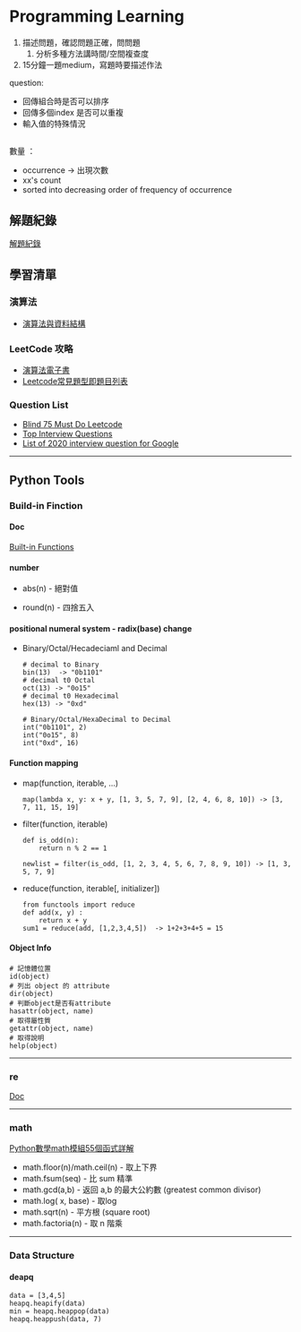 # Programming Learning

1. 描述問題，確認問題正確，問問題
    1. 分析多種方法講時間/空間複查度
2. 15分鐘一題medium，寫題時要描述作法

question:
* 回傳組合時是否可以排序
* 回傳多個index 是否可以重複
* 輸入值的特殊情況

##
數量 ：
* occurrence -> 出現次數
* xx's count
*  sorted into decreasing order of frequency of occurrence

## 解題紀錄
[解題紀錄](https://docs.google.com/spreadsheets/d/1Vgn7PrWuRJLGRGjoG0iS5nRqHqBfkUS8Y54vimAVZYc/edit#gid=0)

## 學習清單

### 演算法

* [演算法與資料結構](http://alrightchiu.github.io/SecondRound/mu-lu-yan-suan-fa-yu-zi-liao-jie-gou.html)

### LeetCode 攻略

* [演算法電子書](https://leetcode-solution-leetcode-pp.gitbook.io/leetcode-solution/)
* [Leetcode常見題型即題目列表](https://zhuanlan.zhihu.com/p/341176507)

### Question List
* [Blind 75 Must Do Leetcode](https://leetcode.com/list/xi4ci4ig/)
* [Top Interview Questions](https://leetcode.com/explore/interview/card/top-interview-questions-medium/)
* [List of 2020 interview question for Google](https://leetcode.com/discuss/interview-question/971009/List-of-2020-interview-question-for-Google)

--------

## Python Tools

### Build-in Finction

#### Doc

[Built-in Functions](https://docs.python.org/3/library/functions.html)



#### number

* abs(n) - 絕對值

* round(n) - 四捨五入

  

#### positional numeral system - radix(base) change

* Binary/Octal/Hecadeciaml and Decimal

  ```
  # decimal to Binary
  bin(13)  -> "0b1101"
  # decimal t0 Octal
  oct(13) -> "0o15"
  # decimal t0 Hexadecimal
  hex(13) -> "0xd"
  
  # Binary/Octal/HexaDecimal to Decimal
  int("0b1101", 2)
  int("0o15", 8)
  int("0xd", 16)
  ```



#### Function mapping

* map(function, iterable, ...)

  ```
  map(lambda x, y: x + y, [1, 3, 5, 7, 9], [2, 4, 6, 8, 10]) -> [3, 7, 11, 15, 19]
  ```

* filter(function, iterable)

  ```
  def is_odd(n):
      return n % 2 == 1
  
  newlist = filter(is_odd, [1, 2, 3, 4, 5, 6, 7, 8, 9, 10]) -> [1, 3, 5, 7, 9]
  ```

* reduce(function, iterable[, initializer])

  ```
  from functools import reduce
  def add(x, y) :           
      return x + y
  sum1 = reduce(add, [1,2,3,4,5])  -> 1+2+3+4+5 = 15
  ```

  

#### Object Info

```
# 記憶體位置
id(object)
# 列出 object 的 attribute
dir(object)
# 判斷object是否有attribute
hasattr(object, name)
# 取得屬性質
getattr(object, name)
# 取得說明
help(object)
```



-------

### re

[Doc](https://www.runoob.com/python/python-reg-expressions.html)



---

### math

[Python數學math模組55個函式詳解](https://www.gushiciku.cn/pl/pUPI/zh-tw)

* math.floor(n)/math.ceil(n) - 取上下界
* math.fsum(seq) - 比 sum 精準
* math.gcd(a,b) - 返回 a,b 的最大公約數 (greatest common divisor)
* math.log( x, base) - 取log
* math.sqrt(n) - 平方根 (square root)
* math.factoria(n) - 取 n 階乘



---

### Data Structure

#### deapq

```
data = [3,4,5]
heapq.heapify(data)
min = heapq.heappop(data)
heapq.heappush(data, 7)
```




